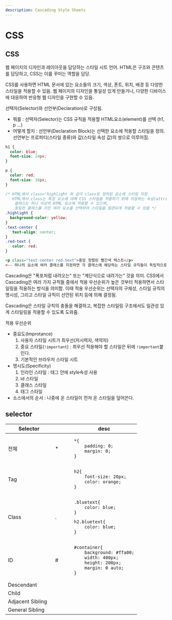 ```yaml
---
description: Cascading Style Sheets
---
```


# CSS

## CSS

웹 페이지의 디자인과 레이아웃을 담당하는 스타일 시트 언어. HTML은 구조와 콘텐츠를 담당하고, CSS는 이를 꾸미는 역할을 담당.

CSS를 사용하면 HTML 문서에 있는 요소들의 크기, 색상, 폰트, 위치, 배경 등 다양한 스타일을 적용할 수 있음. 웹 페이지의 디자인을 통일성 있게 만들거나, 다양한 디바이스에 대응하여 반응형 웹 디자인을 구현할 수 있음.

선택자(Selector)와 선언부(Declaration)로 구성됨.

* 뭐를 : 선택자(Selector)는 CSS 규칙을 적용할 HTML요소(element)를 선택 (h1, p ...)
* 어떻게 할지 : 선언부(Declaration Block)는 선택한 요소에 적용할 스타일을 정의. 선언부는 프로퍼티(스타일 종류)와 값(스타일 속성 값)의 쌍으로 이루어짐.

```css
h1 {
  color: blue;
  font-size: 24px;
}

p {
  color: red;
  font-size: 16px;
}

/* HTML에서 class="highlight 와 같이 class로 정의된 요소에 스타일 지정
   HTML에서 class는 특정 요소에 대해 CSS 스타일을 적용하기 위해 지정하는 속성(attribute) 중 하나
    클래스는 하나 이상의 HTML 요소에 적용할 수 있으며, 
    동일한 클래스를 가진 여러 요소를 선택하여 스타일을 일관되게 적용할 수 있음 */
.highlight {
  background-color: yellow;
}
.text-center {
   text-align: center;
}
.red-text {
   color: red;
}
```

```html
<p class="text-center red-text">중앙 정렬된 빨간색 텍스트</p> 
<-- 하나의 요소에 여러 클래스를 지정하면 각 클래스에 해당하는 스타일 규칙들이 독립적으로 모두 적용 -->
```

Cascading은 "폭포처럼 내려오는" 또는 "계단식으로 내려가는" 것을 의미. CSS에서 Cascading은 여러 가지 규칙들 중에서 적용 우선순위가 높은 것부터 적용하면서 스타일링을 적용하는 방식을 의미함. 이때 적용 우선순위는 선택자의 구체성, 스타일 규칙의 명시성, 그리고 스타일 규칙이 선언된 위치 등에 의해 결정됨.

Cascading은 스타일 규칙의 충돌을 해결하고, 복잡한 스타일링 구조에서도 일관성 있게 스타일링을 적용할 수 있도록 도와줌.&#x20;

적용 우선순위&#x20;

* 중요도(Improtance)
  1. 사용자 스타일 시트가 최우선(저시력자, 색약자)
  2. 중요 스타일(`!important`) : 최우선 적용해야 할 스타일은 뒤에 `!important`붙인다.
  3. 기본적인 브라우저 스타일 시트
* 명시도(Specificity)
  1. 인라인 스타일 : 태그 안에 style속성 사용
  2. id 스타일
  3. 클래스 스타일
  4. 태그 스타일
* 소스에서의 순서 : 나중에 온 스타일이 먼저 온 스타일을 덮어쓴다.

## selector&#x20;

<table><thead><tr><th width="131.5">Selector</th><th width="43"></th><th>desc</th></tr></thead><tbody><tr><td>전체 </td><td>*</td><td><pre><code>*{
	padding: 0;
    margin: 0;
}
</code></pre></td></tr><tr><td>Tag</td><td></td><td><pre><code>h2{
	font-size: 20px;
    color: orange;
}
</code></pre></td></tr><tr><td>Class</td><td>.</td><td><pre><code>.bluetext{
	color: blue;
}
</code></pre><pre><code>h2.bluetext{
	color: blue;
}
</code></pre></td></tr><tr><td>ID</td><td>#</td><td><pre><code>#container{
	background: #ffa00;
    width: 400px;
    height: 200px;
    margin: 0 auto;
}
</code></pre></td></tr><tr><td>Descendant</td><td></td><td></td></tr><tr><td>Child</td><td></td><td></td></tr><tr><td>Adjacent Sibling</td><td></td><td></td></tr><tr><td>General Sibling</td><td></td><td></td></tr></tbody></table>
